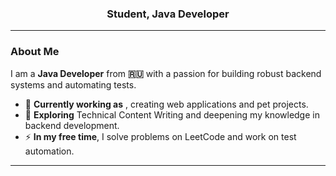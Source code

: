 <h3 align="center"> Student, Java Developer </h3>

---

### **About Me**  

I am a **Java Developer** from **🇷🇺** with a passion for building robust backend systems and automating tests.  

- 🔭 **Currently working as** , creating web applications and pet projects.  
- 🌱 **Exploring** Technical Content Writing and deepening my knowledge in backend development.  
- ⚡ **In my free time**, I solve problems on LeetCode and work on test automation.    

--- 
